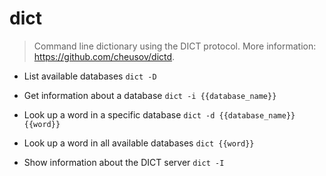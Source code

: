 # dict
> Command line dictionary using the DICT protocol.
> More information: <https://github.com/cheusov/dictd>.

- List available databases
`dict -D`

- Get information about a database
`dict -i {{database_name}}`

- Look up a word in a specific database
`dict -d {{database_name}} {{word}}`

- Look up a word in all available databases
`dict {{word}}`

- Show information about the DICT server
`dict -I`
